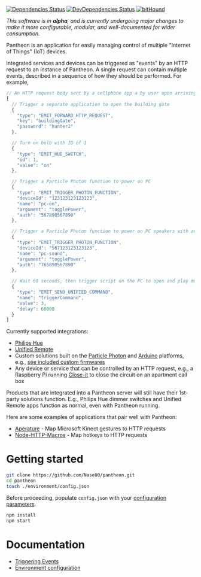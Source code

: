 [![Dependencies Status](https://david-dm.org/nase00/pantheon.svg?style=flat-square)](https://david-dm.org/nase00/pantheon)
[![DevDependencies Status](https://david-dm.org/nase00/pantheon/dev-status.svg?style=flat-square)](https://david-dm.org/nase00/pantheon#info=devDependencies)
[![bitHound](https://img.shields.io/bithound/code/github/Nase00/pantheon.svg?style=flat-square)](https://www.bithound.io/github/Nase00/pantheon/master/files)

*This software is in **alpha**,
and is currently undergoing major changes to make it more configurable, modular, and well-documented for wider consumption.*

Pantheon is an application for easily managing control of multiple "Internet of Things" (IoT) devices.

Integrated services and devices can be triggered as "events" by an HTTP request to an instance of Pantheon.
A single request can contain multiple events, described in a sequence of how they should be performed.
For example,

```js
// An HTTP request body sent by a cellphone app a by user upon arriving home
[
  // Trigger a separate application to open the building gate
  {
    "type": "EMIT_FORWARD_HTTP_REQUEST",
    "key": "buildingGate",
    "password": "hunter2"
  },

  // Turn on bulb with ID of 1
  {
    "type": "EMIT_HUE_SWITCH",
    "id": 1,
    "value": "on"
  },

  // Trigger a Particle Photon function to power on PC
  {
    "type": "EMIT_TRIGGER_PHOTON_FUNCTION",
    "deviceId": "123123123123123",
    "name": "pc-on",
    "argument": "togglePower",
    "auth": "567890567890"
  },

  // Trigger a Particle Photon function to power on PC speakers with an IR transmitter
  {
    "type": "EMIT_TRIGGER_PHOTON_FUNCTION",
    "deviceId": "567123123123123",
    "name": "pc-sound",
    "argument": "togglePower",
    "auth": "765890567890"
  },

  // Wait 60 seconds, then trigger script on the PC to open and play music
  {
    "type": "EMIT_SEND_UNIFIED_COMMAND",
    "name": "triggerCommand",
    "value": 3,
    "delay": 60000
  }
]
```

Currently supported integrations:

* [Philips Hue](http://www2.meethue.com/en-us/)
* [Unified Remote](https://www.unifiedremote.com/)
* Custom solutions built on the [Particle Photon](particle.io) and [Arduino](https://www.arduino.cc/) platforms,
e.g., [see included custom firmwares](./firmware)
* Any device or service that can be controlled by an HTTP request, e.g.,
a Raspberry Pi running [Close-it](https://github.com/Nase00/close-it) to close the circuit on an apartment call box

Products that are integrated into a Pantheon server will still have their 1st-party solutions function.
E.g., Philips Hue dimmer switches and Unified Remote apps function as normal, even with Pantheon running.

Here are some examples of applications that pair well with Pantheon:
* [Aperature](https://github.com/Nase00/aperature) - Map Microsoft Kinect gestures to HTTP requests
* [Node-HTTP-Macros](https://github.com/Nase00/node-http-macros) - Map hotkeys to HTTP requests

# Getting started
```bash
git clone https://github.com/Nase00/pantheon.git
cd pantheon
touch ./environment/config.json
```

Before proceeding, populate `config.json` with your [configuration parameters](./environment/README.md).

```bash
npm install
npm start
```

# Documentation
* [Triggering Events](./docs/events.md)
* [Environment configuration](./environment/README.md)
